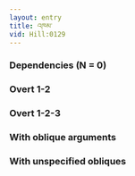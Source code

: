 ```yaml
---
layout: entry
title: འཁམ་
vid: Hill:0129
---
```

### Dependencies (N = 0)


### Overt 1-2


### Overt 1-2-3


### With oblique arguments


### With unspecified obliques
